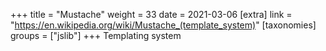 +++
title = "Mustache"
weight = 33
date = 2021-03-06
[extra]
link = "https://en.wikipedia.org/wiki/Mustache_(template_system)"
[taxonomies]
groups = ["jslib"]
+++
Templating system

